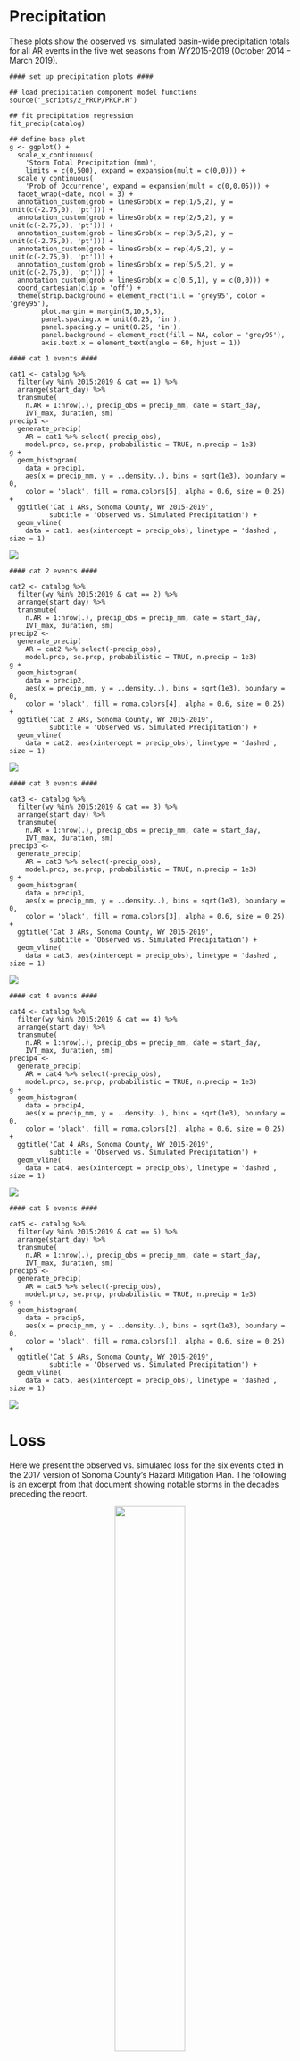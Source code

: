 # Precipitation

These plots show the observed vs. simulated basin-wide precipitation
totals for all AR events in the five wet seasons from WY2015-2019
(October 2014 – March 2019).

    #### set up precipitation plots ####

    ## load precipitation component model functions
    source('_scripts/2_PRCP/PRCP.R')

    ## fit precipitation regression
    fit_precip(catalog)

    ## define base plot
    g <- ggplot() + 
      scale_x_continuous(
        'Storm Total Precipitation (mm)',
        limits = c(0,500), expand = expansion(mult = c(0,0))) + 
      scale_y_continuous(
        'Prob of Occurrence', expand = expansion(mult = c(0,0.05))) + 
      facet_wrap(~date, ncol = 3) + 
      annotation_custom(grob = linesGrob(x = rep(1/5,2), y = unit(c(-2.75,0), 'pt'))) +
      annotation_custom(grob = linesGrob(x = rep(2/5,2), y = unit(c(-2.75,0), 'pt'))) +
      annotation_custom(grob = linesGrob(x = rep(3/5,2), y = unit(c(-2.75,0), 'pt'))) +
      annotation_custom(grob = linesGrob(x = rep(4/5,2), y = unit(c(-2.75,0), 'pt'))) +
      annotation_custom(grob = linesGrob(x = rep(5/5,2), y = unit(c(-2.75,0), 'pt'))) +
      annotation_custom(grob = linesGrob(x = c(0.5,1), y = c(0,0))) +
      coord_cartesian(clip = 'off') + 
      theme(strip.background = element_rect(fill = 'grey95', color = 'grey95'), 
            plot.margin = margin(5,10,5,5),
            panel.spacing.x = unit(0.25, 'in'),
            panel.spacing.y = unit(0.25, 'in'),
            panel.background = element_rect(fill = NA, color = 'grey95'),
            axis.text.x = element_text(angle = 60, hjust = 1))

    #### cat 1 events ####

    cat1 <- catalog %>%
      filter(wy %in% 2015:2019 & cat == 1) %>%
      arrange(start_day) %>%
      transmute(
        n.AR = 1:nrow(.), precip_obs = precip_mm, date = start_day,
        IVT_max, duration, sm)
    precip1 <-
      generate_precip(
        AR = cat1 %>% select(-precip_obs),
        model.prcp, se.prcp, probabilistic = TRUE, n.precip = 1e3)
    g + 
      geom_histogram(
        data = precip1,
        aes(x = precip_mm, y = ..density..), bins = sqrt(1e3), boundary = 0,
        color = 'black', fill = roma.colors[5], alpha = 0.6, size = 0.25) +
      ggtitle('Cat 1 ARs, Sonoma County, WY 2015-2019', 
              subtitle = 'Observed vs. Simulated Precipitation') +
      geom_vline(
        data = cat1, aes(xintercept = precip_obs), linetype = 'dashed', size = 1)

<img src="readme_files/figure-markdown_strict/unnamed-chunk-3-1.png" style="display: block; margin: auto;" />

    #### cat 2 events ####

    cat2 <- catalog %>%
      filter(wy %in% 2015:2019 & cat == 2) %>% 
      arrange(start_day) %>% 
      transmute(
        n.AR = 1:nrow(.), precip_obs = precip_mm, date = start_day, 
        IVT_max, duration, sm)
    precip2 <- 
      generate_precip(
        AR = cat2 %>% select(-precip_obs), 
        model.prcp, se.prcp, probabilistic = TRUE, n.precip = 1e3)
    g + 
      geom_histogram(
        data = precip2,
        aes(x = precip_mm, y = ..density..), bins = sqrt(1e3), boundary = 0,
        color = 'black', fill = roma.colors[4], alpha = 0.6, size = 0.25) +
      ggtitle('Cat 2 ARs, Sonoma County, WY 2015-2019', 
              subtitle = 'Observed vs. Simulated Precipitation') +
      geom_vline(
        data = cat2, aes(xintercept = precip_obs), linetype = 'dashed', size = 1)

<img src="readme_files/figure-markdown_strict/unnamed-chunk-4-1.png" style="display: block; margin: auto;" />

    #### cat 3 events ####

    cat3 <- catalog %>%
      filter(wy %in% 2015:2019 & cat == 3) %>% 
      arrange(start_day) %>% 
      transmute(
        n.AR = 1:nrow(.), precip_obs = precip_mm, date = start_day, 
        IVT_max, duration, sm)
    precip3 <- 
      generate_precip(
        AR = cat3 %>% select(-precip_obs), 
        model.prcp, se.prcp, probabilistic = TRUE, n.precip = 1e3)
    g + 
      geom_histogram(
        data = precip3,
        aes(x = precip_mm, y = ..density..), bins = sqrt(1e3), boundary = 0,
        color = 'black', fill = roma.colors[3], alpha = 0.6, size = 0.25) +
      ggtitle('Cat 3 ARs, Sonoma County, WY 2015-2019', 
              subtitle = 'Observed vs. Simulated Precipitation') +
      geom_vline(
        data = cat3, aes(xintercept = precip_obs), linetype = 'dashed', size = 1)

<img src="readme_files/figure-markdown_strict/unnamed-chunk-5-1.png" style="display: block; margin: auto;" />

    #### cat 4 events ####

    cat4 <- catalog %>%
      filter(wy %in% 2015:2019 & cat == 4) %>% 
      arrange(start_day) %>% 
      transmute(
        n.AR = 1:nrow(.), precip_obs = precip_mm, date = start_day, 
        IVT_max, duration, sm)
    precip4 <- 
      generate_precip(
        AR = cat4 %>% select(-precip_obs), 
        model.prcp, se.prcp, probabilistic = TRUE, n.precip = 1e3)
    g + 
      geom_histogram(
        data = precip4,
        aes(x = precip_mm, y = ..density..), bins = sqrt(1e3), boundary = 0,
        color = 'black', fill = roma.colors[2], alpha = 0.6, size = 0.25) +
      ggtitle('Cat 4 ARs, Sonoma County, WY 2015-2019', 
              subtitle = 'Observed vs. Simulated Precipitation') +
      geom_vline(
        data = cat4, aes(xintercept = precip_obs), linetype = 'dashed', size = 1)

<img src="readme_files/figure-markdown_strict/unnamed-chunk-6-1.png" style="display: block; margin: auto;" />

    #### cat 5 events ####

    cat5 <- catalog %>%
      filter(wy %in% 2015:2019 & cat == 5) %>% 
      arrange(start_day) %>% 
      transmute(
        n.AR = 1:nrow(.), precip_obs = precip_mm, date = start_day, 
        IVT_max, duration, sm)
    precip5 <-  
      generate_precip(
        AR = cat5 %>% select(-precip_obs), 
        model.prcp, se.prcp, probabilistic = TRUE, n.precip = 1e3)
    g + 
      geom_histogram(
        data = precip5,
        aes(x = precip_mm, y = ..density..), bins = sqrt(1e3), boundary = 0,
        color = 'black', fill = roma.colors[1], alpha = 0.6, size = 0.25) +
      ggtitle('Cat 5 ARs, Sonoma County, WY 2015-2019', 
              subtitle = 'Observed vs. Simulated Precipitation') +
      geom_vline(
        data = cat5, aes(xintercept = precip_obs), linetype = 'dashed', size = 1)

<img src="readme_files/figure-markdown_strict/unnamed-chunk-7-1.png" style="display: block; margin: auto;" />

# Loss

Here we present the observed vs. simulated loss for the six events cited
in the 2017 version of Sonoma County’s Hazard Mitigation Plan. The
following is an excerpt from that document showing notable storms in the
decades preceding the report.

<center>

<img src="readme_files/sonomahazardmitigationplan.png" id="id" class="class" style="width:50.0%;height:50.0%" />

</center>

We scaled the observed loss totals to 2019 dollars and compared them to
the simulated loss histograms for each event.

    #### losses for noteworthy storm events ####

    ## define observed loss
    loss.obs <- 
      data.frame(
        event = c('1995-01-06', '1995-03-08', '1996-12-26', 
                  '1998-02-02', '2005-12-30', '2014-12-10'),
        loss = 1e6 * c(21, 13.3, 31, 28, 104, 1.1)) %>% 
      mutate(year = year(event)) %>% 
      left_join(inflation, by = 'year') %>% 
      transmute(event, loss = loss*rate)

    ## load simulated loss
    loss.sim <- 
      foreach (event = loss.obs$event, .combine = 'rbind') %do% {
        load(paste0('_results/additional/', event, '/checkpoints/DV.Rdata'))
        data.frame(event = event, loss = loss.sim$loss)
      }

    ## plot observed vs. simulated
    ggplot() + 
      geom_histogram(
        data = loss.sim,
        aes(x = loss, y = ..density..), color = 'black', fill = 'grey90',
        binwidth = 5e6, boundary = 0, size = 0.25) + 
      facet_wrap(~event, ncol = 2, scales = 'free_y') + 
      annotation_custom(grob = linesGrob(x = rep(1/5,2), y = unit(c(-2.75,0), 'pt'))) +
      annotation_custom(grob = linesGrob(x = rep(2/5,2), y = unit(c(-2.75,0), 'pt'))) +
      annotation_custom(grob = linesGrob(x = rep(3/5,2), y = unit(c(-2.75,0), 'pt'))) +
      annotation_custom(grob = linesGrob(x = rep(4/5,2), y = unit(c(-2.75,0), 'pt'))) +
      annotation_custom(grob = linesGrob(x = rep(5/5,2), y = unit(c(-2.75,0), 'pt'))) +
      geom_vline(
        data = loss.obs,
        aes(xintercept = loss), linetype = 'dashed', size = 1) +
      scale_x_continuous(
        'Loss Estimate', 
        limits = c(0,250e6), expand = expansion(mult = c(0,0)), 
        labels = comma_format(scale = 1e-6, accuracy = 1, prefix = '$', suffix = 'M')) + 
      scale_y_continuous(
        'Prob of Occurrence', 
        expand = expansion(mult = c(0, 0.2))) + 
      coord_cartesian(clip = 'off') + 
      theme(strip.background = element_rect(fill = 'grey95', color = 'grey95'), 
            plot.margin = margin(5,10,5,5),
            panel.spacing.x = unit(0.25, 'in'),
            panel.spacing.y = unit(0.25, 'in'),
            panel.background = element_rect(fill = NA, color = 'grey95'),
            axis.text.x = element_text(angle = 60, hjust = 1))

<img src="readme_files/figure-markdown_strict/unnamed-chunk-8-1.png" style="display: block; margin: auto;" />
